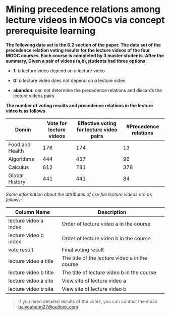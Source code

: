 # Mining precedence relations among lecture videos in MOOCs via concept prerequisite learning

**The following data set is the 6.2 section of the paper. The data set of the precedence relation voting results for the lecture videos of the four MOOC courses. Each course is completed by 3 master students. After the summary, Given a pair of videos (a,b),students had three options:**

- **1:** *b* lecture video depend on *a* lecture video 

- **0:** *b* lecture video does not depend on *a* lecture video 

- **abandon:** can not determine the precedence relations and discards the lecture videos pairs


**The number of voting results and precedence relations in the lecture video is as follows**


| **Domin**        | **Vote for lecture videos** | **Effective voting for lecture video pairs** | **#Precedence relations** |
| ---------------- | ----------------------- | ---------------------------------------- | ------------------------- |
| Food  and Health | 176                     | 174                                      | 13                        |
| Algorithms       | 444                     | 437                                      | 96                        |
| Calculus         | 812                     | 781                                      | 378                       |
| Global  History  | 441                     | 441                                      | 84                        |
  

  *Some information about the attributes of csv file  lecture videos are as follows:*

  | Column Name           | Description                                    |
  | --------------------- | ---------------------------------------------- |
  | lecture video a index | Order of lecture video a in the course         |
  | lecture video b index | Order of lecture video b in the course         |
  | vote result           | Final voting result                            |
  | lecture video a title | The title of the lecture video a in the course |
  | lecture video b title | The title of lecture video b in the course     |
  | lecture video a site  | View site of lecture video a                   |
  | lecture video b site  | View site of lecture video b                   |
 

  > If you need detailed results of the votes, you can contact the email baiyouheng27@outlook.com.

